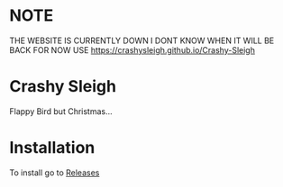 
# NOTE  

THE WEBSITE IS CURRENTLY DOWN I DONT KNOW WHEN IT WILL BE BACK
FOR NOW USE https://crashysleigh.github.io/Crashy-Sleigh

# Crashy Sleigh

Flappy Bird but Christmas...

# Installation
To install go to 
[Releases](https://github.com/RhysGit/Crashy-Sleigh/releases) 
